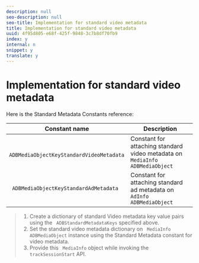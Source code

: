 ```yaml
---
description: null
seo-description: null
seo-title: Implementation for standard video metadata
title: Implementation for standard video metadata
uuid: 4f95d805-e68f-425f-9848-3c7b8df70fb9
index: y
internal: n
snippet: y
translate: y
---
```


# Implementation for standard video metadata

Here is the Standard Metadata Constants reference:


|  Constant name  | Description  |
|---|---|
|  ` ADBMediaObjectKeyStandardVideoMetadata`  | Constant for attaching standard video metadata on ` MediaInfo ADBMediaObject`  |
|  ` ADBMediaObjectKeyStandardAdMetadata`  | Constant for attaching standard ad metadata on ` AdInfo ADBMediaObject`  |


>1. Create a dictionary of standard Video metadata key value pairs using the ` ADBStandardMetadataKeys` specified above.
>1. Set the standard video metadata dictionary on ` MediaInfo` ` ADBMediaObject` instance using the Standard Metadata constant for video metadata.
>1. Provide this ` MediaInfo` object while invoking the ` trackSessionStart` API.
